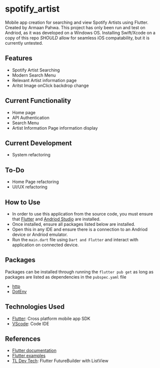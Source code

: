 # spotify_artist

Mobile app creation for searching and view Spotify Artists using Flutter. Created by Armaan Pahwa. 
This project has only been run and test on Andriod, as it was developed on a Windows OS.
Installing Swift/Xcode on a copy of this repo _SHOULD_ allow for seamless iOS compatability, but it is currently untested.
## Features
- Spotify Artist Searching
- Modern Search Menu
- Relevant Artist information page
- Aritst Image onClick backdrop change

## Current Functionality
- Home page
- API Authentication
- Search Menu
- Artist Information Page information display

## Current Development
- System refactoring

## To-Do
- Home Page refactoring
- UI/UX refactoring

## How to Use
- In order to use this application from the source code, you must ensure that [Flutter](https://flutter.dev/) and [Andriod Studio](https://developer.android.com/studio/) are installed.
- Once installed, ensure all packages listed below are installed.
- Open this in any IDE and ensure there is a connection to an Andriod device or Andriod emulator.
- Run the `main.dart` file using `Dart and Flutter` and interact with application on connected device.

## Packages
Packages can be installed through running the `flutter pub get` as long as packages are listed as dependencies in the `pubspec.yaml` file
- [http](https://pub.dev/packages/http)
- [DotEnv](https://pub.dev/packages/flutter_dotenv)

## Technologies Used
- [Flutter](https://flutter.dev/): Cross platform mobile app SDK
- [VScode](https://code.visualstudio.com/): Code IDE

## References
- [Flutter documentation](https://flutter.dev/docs)
- [Flutter examples](https://flutter.dev/docs/cookbook)
- [TL Dev Tech](https://www.tldevtech.com/flutter-futurebuilder-with-listview-example/): Flutter FutureBuilder with ListView